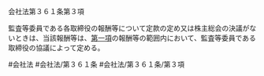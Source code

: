 会社法第３６１条第３項

監査等委員である各取締役の報酬等について定款の定め又は株主総会の決議がないときは、当該報酬等は、[第一項](会社法＿＿＿＿第３６１条第１項)の報酬等の範囲内において、監査等委員である取締役の協議によって定める。

#会社法
#会社法/第３６１条
#会社法/第３６１条/第３項
